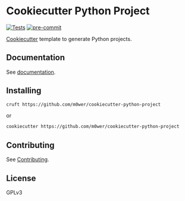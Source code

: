# Cookiecutter Python Project

[![Tests](
https://github.com/m0wer/cookiecutter-python-project/actions/workflows/tests.yml/badge.svg
)](
https://github.com/m0wer/cookiecutter-python-project/actions/workflows/tests.yml
)
[![pre-commit](
https://img.shields.io/badge/pre--commit-enabled-brightgreen?logo=pre-commit&logoColor=white
)](https://github.com/pre-commit/pre-commit)

[Cookiecutter](https://github.com/cookiecutter/cookiecutter) template
to generate Python projects.

## Documentation

See [documentation](https://m0wer.github.io/cookiecutter-python-project).

## Installing

```bash
cruft https://github.com/m0wer/cookiecutter-python-project
```

or

```bash
cookiecutter https://github.com/m0wer/cookiecutter-python-project
```

## Contributing

See [Contributing](https://m0wer.github.io/cookiecutter-python-project/contributing).

## License

GPLv3
